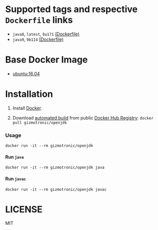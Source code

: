 # Supported tags and respective `Dockerfile` links

* `java8`, `latest`, `8u171` [(Dockerfile)](https://github.com/gizmotronic/docker-openjdk/blob/master/openjdk8/Dockerfile)
* `java9`, `9b114` [(Dockerfile)](https://github.com/gizmotronic/docker-openjdk/blob/master/openjdk9/Dockerfile)

# Base Docker Image

* [ubuntu:16.04](https://registry.hub.docker.com/_/ubuntu/)

# Installation

1. Install [Docker](https://www.docker.com/).

2. Download [automated build](https://registry.hub.docker.com/u/gizmotronic/openjdk/) from public [Docker Hub Registry](https://registry.hub.docker.com/): `docker pull gizmotronic/openjdk`

### Usage

    docker run -it --rm gizmotronic/openjdk

#### Run `java`

    docker run -it --rm gizmotronic/openjdk java

#### Run `javac`

    docker run -it --rm gizmotronic/openjdk javac

# LICENSE

MIT
